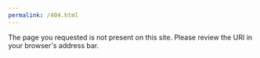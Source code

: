 ```yaml
---
permalink: /404.html
---
```


The page you requested is not present on this site. Please review the URI in your browser's address bar.
